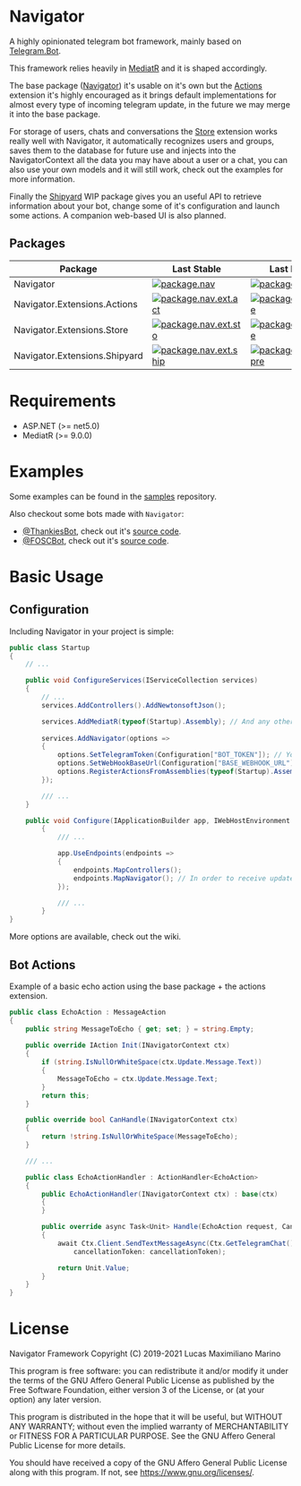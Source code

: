 # Navigator
A highly opinionated telegram bot framework, mainly based on [Telegram.Bot](https://github.com/TelegramBots/Telegram.Bot).

This framework relies heavily in [MediatR](https://github.com/jbogard/MediatR) and it is shaped accordingly. 

The base package ([Navigator](https://www.nuget.org/packages/Navigator/)) it's usable on it's own but the [Actions](https://www.nuget.org/packages/Navigator.Extensions.Actions) extension it's highly encouraged as it brings default implementations for almost every type of incoming telegram update, in the future we may merge it into the base package.

For storage of users, chats and conversations the [Store](https://www.nuget.org/packages/Navigator.Extensions.Store) extension works really well with Navigator, it automatically recognizes users and groups, saves them to the database for future use and injects into the NavigatorContext all the data you may have about a user or a chat, you can also use your own models and it will still work, check out the examples for more information.

Finally the [Shipyard](https://www.nuget.org/packages/Navigator.Extensions.Shipyard) WIP package gives you an useful API to retrieve information about your bot, change some of it's configuration and launch some actions. A companion web-based UI is also planned.

## Packages

| Package | Last Stable | Last Prerelease |
|------------------------------|----------------------------------------------------------------------------------------------------------------------------------------------------------------------|-----------------------------------------------------------------------------------------------------------------------------------------------------------------------------|
| Navigator | [![package.nav](https://img.shields.io/nuget/v/Navigator?style=flat-square)](https://www.nuget.org/packages/Navigator/) | [![package.nav.pre](https://img.shields.io/nuget/vpre/Navigator?style=flat-square)](https://www.nuget.org/packages/Navigator/) |
| Navigator.Extensions.Actions | [![package.nav.ext.act](https://img.shields.io/nuget/v/Navigator.Extensions.Actions?style=flat-square)](https://www.nuget.org/packages/Navigator.Extensions.Actions) | [![package.nav.ext.act.pre](https://img.shields.io/nuget/vpre/Navigator.Extensions.Actions?style=flat-square)](https://www.nuget.org/packages/Navigator.Extensions.Actions) |
| Navigator.Extensions.Store | [![package.nav.ext.sto](https://img.shields.io/nuget/v/Navigator.Extensions.Actions?style=flat-square)](https://www.nuget.org/packages/Navigator.Extensions.Store) | [![package.nav.ext.sto.pre](https://img.shields.io/nuget/vpre/Navigator.Extensions.Store?style=flat-square)](https://www.nuget.org/packages/Navigator.Extensions.Store) |
| Navigator.Extensions.Shipyard | [![package.nav.ext.ship](https://img.shields.io/nuget/v/Navigator.Extensions.Shipyard?style=flat-square)](https://www.nuget.org/packages/Navigator.Extensions.Shipyard) | [![package.nav.ext.ship.pre](https://img.shields.io/nuget/vpre/Navigator.Extensions.Shipyard?style=flat-square)](https://www.nuget.org/packages/Navigator.Extensions.Shipyard) |

# Requirements
- ASP.NET (>= net5.0)
- MediatR (>= 9.0.0)

# Examples
Some examples can be found in the [samples](https://github.com/navigatorframework/navigator/src/) repository.

Also checkout some bots made with `Navigator`:
- [@ThankiesBot](https://t.me/thankiesbot), check out it's [source code](https://github.com/elementh/thankies).
- [@FOSCBot](https://t.me/foscbot), check out it's [source code](https://github.com/elementh/foscbot).

# Basic Usage
## Configuration
Including Navigator in your project is simple:

```csharp
public class Startup
{
    // ...

    public void ConfigureServices(IServiceCollection services)
    {
        // ...
        services.AddControllers().AddNewtonsoftJson();

        services.AddMediatR(typeof(Startup).Assembly); // And any other assembly that may be needed.
        
        services.AddNavigator(options =>
        {
            options.SetTelegramToken(Configuration["BOT_TOKEN"]); // Your telegram bot token.
            options.SetWebHookBaseUrl(Configuration["BASE_WEBHOOK_URL"]); // The base url where you are going to receive the updates from teelgram.
            options.RegisterActionsFromAssemblies(typeof(Startup).Assembly); // All your actions.
        });

        /// ...
    }

    public void Configure(IApplicationBuilder app, IWebHostEnvironment env)
        {
            /// ...

            app.UseEndpoints(endpoints =>
            {
                endpoints.MapControllers();
                endpoints.MapNavigator(); // In order to receive updates from telegram.
            });

            /// ...
        }
}
```

More options are available, check out the wiki.

## Bot Actions
Example of a basic echo action using the base package + the actions extension.

```csharp
public class EchoAction : MessageAction
{
    public string MessageToEcho { get; set; } = string.Empty;
    
    public override IAction Init(INavigatorContext ctx)
    {
        if (string.IsNullOrWhiteSpace(ctx.Update.Message.Text))
        {
            MessageToEcho = ctx.Update.Message.Text;
        }
        return this;
    }

    public override bool CanHandle(INavigatorContext ctx)
    {
        return !string.IsNullOrWhiteSpace(MessageToEcho);
    }

    /// ...

    public class EchoActionHandler : ActionHandler<EchoAction>
    {
        public EchoActionHandler(INavigatorContext ctx) : base(ctx)
        {
        }

        public override async Task<Unit> Handle(EchoAction request, CancellationToken cancellationToken)
        {
            await Ctx.Client.SendTextMessageAsync(Ctx.GetTelegramChat(), request.MessageToEcho,
                cancellationToken: cancellationToken);

            return Unit.Value;
        }
    }
}


```


# License
Navigator Framework
Copyright (C) 2019-2021  Lucas Maximiliano Marino

This program is free software: you can redistribute it and/or modify
it under the terms of the GNU Affero General Public License as published
by the Free Software Foundation, either version 3 of the License, or
(at your option) any later version.

This program is distributed in the hope that it will be useful,
but WITHOUT ANY WARRANTY; without even the implied warranty of
MERCHANTABILITY or FITNESS FOR A PARTICULAR PURPOSE.  See the
GNU Affero General Public License for more details.

You should have received a copy of the GNU Affero General Public License
along with this program.  If not, see <https://www.gnu.org/licenses/>.